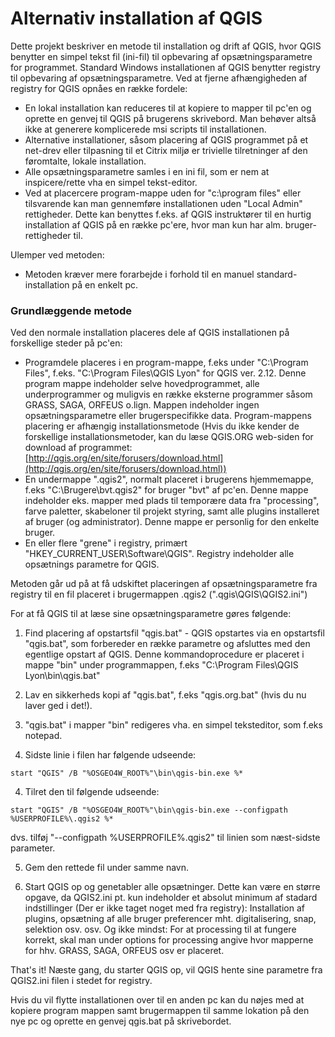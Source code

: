 # Alternativ installation af QGIS

Dette projekt beskriver en metode til installation og drift af QGIS, hvor QGIS benytter en simpel tekst fil (ini-fil) til opbevaring af opsætningsparametre for programmet. Standard Windows installationen af QGIS benytter registry til opbevaring af opsætningsparametre. Ved at fjerne afhængigheden af registry for QGIS opnåes en række fordele:

- En lokal installation kan reduceres til at kopiere to mapper til pc'en og oprette en genvej til QGIS på brugerens skrivebord. Man behøver altså ikke at generere komplicerede msi scripts til installationen.
- Alternative installationer, såsom placering af QGIS programmet på et net-drev eller tilpasning til et Citrix miljø er trivielle tilretninger af den føromtalte, lokale installation.
- Alle opsætningsparametre samles i en ini fil, som er nem at inspicere/rette vha en simpel tekst-editor.
- Ved at placercere program-mappe uden for "c:\program files" eller tilsvarende kan man gennemføre installationen uden "Local Admin" rettigheder. Dette kan benyttes f.eks. af QGIS instruktører til en hurtig installation af QGIS på en række pc'ere, hvor man kun har alm. bruger-rettigheder til.

Ulemper ved metoden:

- Metoden kræver mere forarbejde i forhold til en manuel standard-installation på en enkelt pc.


### Grundlæggende metode

Ved den normale installation placeres dele af QGIS installationen på forskellige steder på pc'en:

- Programdele placeres i en program-mappe, f.eks under "C:\Program Files", f.eks. "C:\Program Files\QGIS Lyon" for QGIS ver. 2.12. Denne program mappe indeholder selve hovedprogrammet, alle underprogrammer og muligvis en række eksterne programmer såsom GRASS, SAGA, ORFEUS o.lign. Mappen indeholder ingen opsætningsparametre eller brugerspecifikke data. Program-mappens placering er afhængig installationsmetode (Hvis du ikke kender de forskellige installationsmetoder, kan du læse QGIS.ORG web-siden for download af programmet: [http://qgis.org/en/site/forusers/download.html](http://qgis.org/en/site/forusers/download.html))
- En undermappe ".qgis2", normalt placeret i brugerens hjemmemappe, f.eks "C:\Brugere\bvt\.qgis2" for bruger "bvt" af pc'en. Denne mappe indeholder eks. mapper med plads til temporære data fra "processing", farve paletter, skabeloner til projekt styring, samt alle plugins installeret af bruger (og administrator). Denne mappe er personlig for den enkelte bruger.
- En eller flere "grene" i registry, primært "HKEY_CURRENT_USER\Software\QGIS". Registry indeholder alle opsætnings parametre for QGIS.

Metoden går ud på at få udskiftet placeringen af opsætningsparametre fra registry til en fil placeret i brugermappen .qgis2 (".qgis\QGIS\QGIS2.ini")


For at få QGIS til at læse sine opsætningsparametre gøres følgende:

1. Find placering af opstartsfil "qgis.bat" - QGIS opstartes via en opstartsfil "qgis.bat", som forbereder en række parametre og afsluttes med den egentlige opstart af QGIS. Denne kommandoprocedure er placeret i mappe "bin" under programmappen, f.eks "C:\Program Files\QGIS Lyon\bin\qgis.bat"

1. Lav en sikkerheds kopi af "qgis.bat", f.eks "qgis.org.bat" (hvis du nu laver ged i det!).

2. "qgis.bat" i mapper "bin" redigeres vha. en simpel teksteditor, som f.eks notepad.

3. Sidste linie i filen har følgende udseende:
```
start "QGIS" /B "%OSGEO4W_ROOT%"\bin\qgis-bin.exe %*
```

4. Tilret den til følgende udseende:
```
start "QGIS" /B "%OSGEO4W_ROOT%"\bin\qgis-bin.exe --configpath %USERPROFILE%\.qgis2 %*
```
dvs. tilføj "--configpath %USERPROFILE%\.qgis2" til linien som næst-sidste parameter.

5. Gem den rettede fil under samme navn.

6. Start QGIS op og genetabler alle opsætninger. Dette kan være en større opgave, da QGIS2.ini pt. kun indeholder et absolut minimum af stadard indstillinger (Der er ikke taget noget med fra registry): Installation af plugins, opsætning af alle bruger preferencer mht. digitalisering, snap, selektion osv. osv. Og ikke mindst: For at processing til at fungere korrekt, skal man under options for processing angive hvor mapperne for hhv. GRASS, SAGA, ORFEUS osv er placeret.

That's it! Næste gang, du starter QGIS op, vil QGIS hente sine parametre fra QGIS2.ini filen i stedet for registry.

Hvis du vil flytte installationen over til en anden pc kan du nøjes med at kopiere program mappen samt brugermappen til samme lokation på den nye pc og oprette en genvej qgis.bat på skrivebordet.